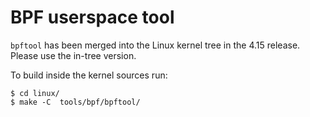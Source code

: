 # BPF userspace tool

`bpftool` has been merged into the Linux kernel tree in the 4.15 release.
Please use the in-tree version.

To build inside the kernel sources run:
```
$ cd linux/
$ make -C  tools/bpf/bpftool/
```
